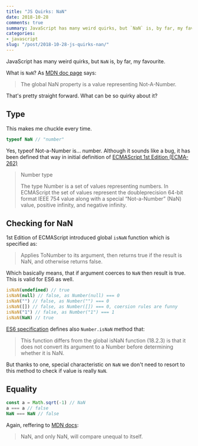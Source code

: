 ```yaml
---
title: "JS Quirks: NaN"
date: 2018-10-28
comments: true
summary: JavaScript has many weird quirks, but `NaN` is, by far, my favourite. 
categories:
- javascript
slug: "/post/2018-10-28-js-quirks-nan/"
---
```


JavaScript has many weird quirks, but `NaN` is, by far, my favourite. 

<!--more-->

What is `NaN`? As [MDN doc page](https://developer.mozilla.org/en-US/docs/Web/JavaScript/Reference/Global_Objects/NaN) says:

> The global NaN property is a value representing Not-A-Number.

That's pretty straight forward. What can be so quirky about it?

## Type

This makes me chuckle every time.

```javascript
typeof NaN // "number"
```

Yes, typeof Not-a-Number is... number. Although it sounds like a bug, it has been defined that way in initial definition of [ECMAScript 1st Edition (ECMA-262)](https://www.ecma-international.org/publications/files/ECMA-ST-ARCH/ECMA-262,%201st%20edition,%20June%201997.pdf)

> Number type
>
> The type Number is a set of values representing numbers. In ECMAScript the set of values represent the doubleprecision
> 64-bit format IEEE 754 value along with a special “Not-a-Number” (NaN) value, positive infinity, and
> negative infinity.

## Checking for NaN

1st Edition of ECMAScript introduced global `isNaN` function which is specified as:

> Applies ToNumber to its argument, then returns true if the result is NaN, and otherwise returns false.

Which basically means, that if argument coerces to `NaN` then result is true. This is valid for ES6 as well.

```javascript
isNaN(undefined) // true
isNaN(null) // false, as Number(null) === 0
isNaN("") // false, as Number("") === 0
isNaN([]) // false, as Number([]) === 0, coersion rules are funny
isNaN("1") // false, as Number("1") === 1
isNaN(NaN) // true
```

[ES6 specification](https://www.ecma-international.org/ecma-262/6.0/#sec-number.isnan) defines also `Number.isNaN` method that:

> This function differs from the global isNaN function (18.2.3) is that it does not convert its argument to a Number before determining whether it is NaN.

But thanks to one, special characteristic on `NaN` we don't need to resort to this method to check if value is really `NaN`.

## Equality

```javascript
const a = Math.sqrt(-1) // NaN
a === a // false
NaN === NaN // false
```

Again, reffering to [MDN docs](https://developer.mozilla.org/en-US/docs/Web/JavaScript/Reference/Global_Objects/NaN#Testing_against_NaN):

> NaN, and only NaN, will compare unequal to itself.

